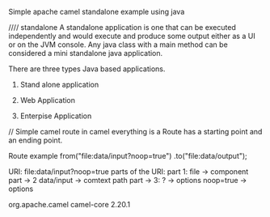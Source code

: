 Simple apache camel standalone example using java

//// standalone
A standalone application is one that can be executed independently and would
execute and produce some output either as a UI or on the JVM console.
Any java class with a main method can be considered a mini standalone java application.

There are three types Java based applications.

1. Stand alone application

2. Web Application

3. Enterpise Application

// Simple camel route in camel everything is a Route has a starting point and an ending point.

Route example
from("file:data/input?noop=true")
.to("file:data/output");

URI:
file:data/input?noop=true
parts of the URI:
part 1:
file -> component
part -> 2
data/input -> comtext path
part -> 3:
? -> options
noop=true -> options

<dependency>
    <groupId>org.apache.camel</groupId>
    <artifactId>camel-core</artifactId>
    <version>2.20.1</version>
</dependency>
